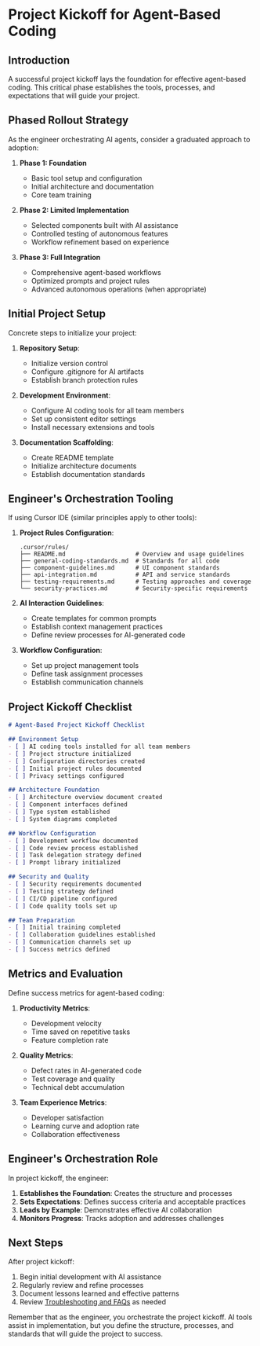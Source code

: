 # Project Kickoff for Agent-Based Coding

## Introduction

A successful project kickoff lays the foundation for effective agent-based coding. This critical phase establishes the tools, processes, and expectations that will guide your project.

## Phased Rollout Strategy

As the engineer orchestrating AI agents, consider a graduated approach to adoption:

1. **Phase 1: Foundation**
   - Basic tool setup and configuration
   - Initial architecture and documentation
   - Core team training

2. **Phase 2: Limited Implementation**
   - Selected components built with AI assistance
   - Controlled testing of autonomous features
   - Workflow refinement based on experience

3. **Phase 3: Full Integration**
   - Comprehensive agent-based workflows
   - Optimized prompts and project rules
   - Advanced autonomous operations (when appropriate)

## Initial Project Setup

Concrete steps to initialize your project:

1. **Repository Setup**:
   - Initialize version control
   - Configure .gitignore for AI artifacts
   - Establish branch protection rules

2. **Development Environment**:
   - Configure AI coding tools for all team members
   - Set up consistent editor settings
   - Install necessary extensions and tools

3. **Documentation Scaffolding**:
   - Create README template
   - Initialize architecture documents
   - Establish documentation standards

## Engineer's Orchestration Tooling

If using Cursor IDE (similar principles apply to other tools):

1. **Project Rules Configuration**:
   ```
   .cursor/rules/
   ├── README.md                    # Overview and usage guidelines
   ├── general-coding-standards.md  # Standards for all code
   ├── component-guidelines.md      # UI component standards
   ├── api-integration.md           # API and service standards
   ├── testing-requirements.md      # Testing approaches and coverage
   └── security-practices.md        # Security-specific requirements
   ```

2. **AI Interaction Guidelines**:
   - Create templates for common prompts
   - Establish context management practices
   - Define review processes for AI-generated code

3. **Workflow Configuration**:
   - Set up project management tools
   - Define task assignment processes
   - Establish communication channels

## Project Kickoff Checklist

```markdown
# Agent-Based Project Kickoff Checklist

## Environment Setup
- [ ] AI coding tools installed for all team members
- [ ] Project structure initialized
- [ ] Configuration directories created
- [ ] Initial project rules documented
- [ ] Privacy settings configured

## Architecture Foundation
- [ ] Architecture overview document created
- [ ] Component interfaces defined
- [ ] Type system established
- [ ] System diagrams completed

## Workflow Configuration
- [ ] Development workflow documented
- [ ] Code review process established
- [ ] Task delegation strategy defined
- [ ] Prompt library initialized

## Security and Quality
- [ ] Security requirements documented
- [ ] Testing strategy defined
- [ ] CI/CD pipeline configured
- [ ] Code quality tools set up

## Team Preparation
- [ ] Initial training completed
- [ ] Collaboration guidelines established
- [ ] Communication channels set up
- [ ] Success metrics defined
```

## Metrics and Evaluation

Define success metrics for agent-based coding:

1. **Productivity Metrics**:
   - Development velocity
   - Time saved on repetitive tasks
   - Feature completion rate

2. **Quality Metrics**:
   - Defect rates in AI-generated code
   - Test coverage and quality
   - Technical debt accumulation

3. **Team Experience Metrics**:
   - Developer satisfaction
   - Learning curve and adoption rate
   - Collaboration effectiveness

## Engineer's Orchestration Role

In project kickoff, the engineer:

1. **Establishes the Foundation**: Creates the structure and processes
2. **Sets Expectations**: Defines success criteria and acceptable practices
3. **Leads by Example**: Demonstrates effective AI collaboration
4. **Monitors Progress**: Tracks adoption and addresses challenges

## Next Steps

After project kickoff:

1. Begin initial development with AI assistance
2. Regularly review and refine processes
3. Document lessons learned and effective patterns
4. Review [Troubleshooting and FAQs](./06-troubleshooting-faqs.md) as needed

Remember that as the engineer, you orchestrate the project kickoff. AI tools assist in implementation, but you define the structure, processes, and standards that will guide the project to success.
